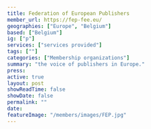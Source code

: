 ```yaml
---
title: Federation of European Publishers
member_url: https://fep-fee.eu/
geographies: ["Europe", "Belgium"]
based: ["Belgium"]
ig: ["p"] 
services: ["services provided"] 
tags: [""]
categories: ["Membership organizations"]
summary: "the voice of publishers in Europe."
press:
active: true
layout: post
showReadTime: false
showDate: false
permalink: ""
date: 
featureImage: "/members/images/FEP.jpg"
---
```

